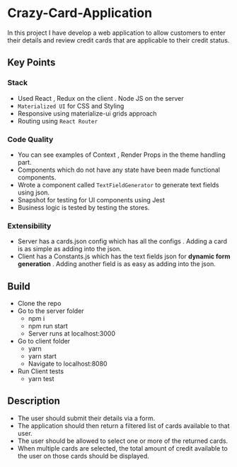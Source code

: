 # Crazy-Card-Application

In this project I have develop a web application to allow customers to enter their details and review credit cards that are applicable to their credit status.

## Key Points

### Stack 
- Used React , Redux on the client . Node JS on the server
- `Materialized UI` for CSS and Styling
- Responsive using materialize-ui grids approach
- Routing using `React Router`

### Code Quality 
- You can see examples of Context , Render Props in the theme handling part.
- Components which do not have any state have been made functional components.
- Wrote a component called `TextFieldGenerator` to generate text fields using json. 
- Snapshot for testing for UI components using Jest
- Business logic is tested by testing the stores.


### Extensibility
- Server has a cards.json config which has all the configs . Adding a card is as simple as adding into the json.
- Client has a Constants.js which has the text fields json for **dynamic form generation** . Adding another field is as easy as adding into the json.

## Build
- Clone the repo 
- Go to the server folder
  - npm i
  - npm run start
  - Server runs at localhost:3000
- Go to client folder
  - yarn
  - yarn start
  - Navigate to localhost:8080
- Run Client tests
  - yarn test

## Description

- The user should submit their details via a form.
- The application should then return a filtered list of cards available to that user.
- The user should be allowed to select one or more of the returned cards.
- When multiple cards are selected, the total amount of credit available to the user on those cards should be displayed.
